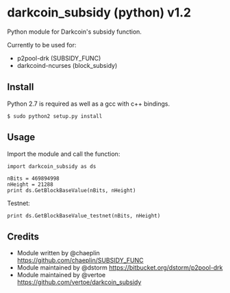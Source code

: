 darkcoin_subsidy (python) v1.2
==============================

Python module for Darkcoin's subsidy function.

Currently to be used for:

* p2pool-drk (SUBSIDY_FUNC)
* darkcoind-ncurses (block_subsidy)


Install
-------

Python 2.7 is required as well as a gcc with c++ bindings.

    $ sudo python2 setup.py install


Usage
-----

Import the module and call the function:

    import darkcoin_subsidy as ds

    nBits = 469894998
    nHeight = 21288
    print ds.GetBlockBaseValue(nBits, nHeight)

Testnet:

    print ds.GetBlockBaseValue_testnet(nBits, nHeight)


Credits
-------

* Module written by @chaeplin https://github.com/chaeplin/SUBSIDY_FUNC
* Module maintained by @dstorm https://bitbucket.org/dstorm/p2pool-drk
* Module maintained by @vertoe https://github.com/vertoe/darkcoin_subsidy
